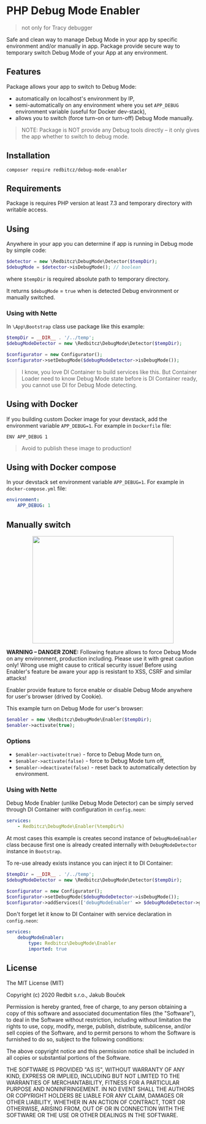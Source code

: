 PHP Debug Mode Enabler
======================
> not only for Tracy debugger

Safe and clean way to manage Debug Mode in your app by specific environment and/or manually in app.
Package provide secure way to temporary switch Debug Mode of your App at any environment.

## Features
Package allows your app to switch to Debug Mode: 
- automatically on localhost's environment by IP,
- semi-automatically on any environment where you set `APP_DEBUG` environment variable (useful for Docker dev-stack), 
- allows you to switch (force turn-on or turn-off) Debug Mode manually.

> NOTE: Package is NOT provide any Debug tools directly – it only gives the app whether to switch to debug mode.

## Installation
```shell
composer require redbitcz/debug-mode-enabler
```

## Requirements
Package is requires PHP version at least 7.3 and temporary directory with writable access. 

## Using
Anywhere in your app you can determine if app is running in Debug mode by simple code:
```php
$detector = new \Redbitcz\DebugMode\Detector($tempDir);
$debugMode = $detector->isDebugMode(); // boolean
```
where `$tempDir` is required absolute path to temporary directory.

It returns `$debugMode` = `true` when is detected Debug environment or manually switched.

### Using with Nette
In `\App\Bootstrap` class use package like this example:
```php
$tempDir = __DIR__ . '/../temp';
$debugModeDetector = new \Redbitcz\DebugMode\Detector($tempDir);

$configurator = new Configurator();
$configurator->setDebugMode($debugModeDetector->isDebugMode());
```
> I know, you love DI Container to build services like this. But Container Loader need to know Debug Mode state before is
> DI Container ready, you cannot use DI for Debug Mode detecting. 

## Using with Docker
If you building custom Docker image for your devstack, add the environment variable `APP_DEBUG=1`. For example in `Dockerfile` file:
```
ENV APP_DEBUG 1
```
> Avoid to publish these image to production!

## Using with Docker compose
In your devstack set environment variable `APP_DEBUG=1`. For example in `docker-compose.yml` file:
```yaml
environment:
    APP_DEBUG: 1
```

## Manually switch
<p align="center">
  <img width="368" height="280" src="https://user-images.githubusercontent.com/1657322/78752208-f2354a00-7973-11ea-83ea-b2719e326dc8.png">
</p>

**WARNING – DANGER ZONE:** Following feature allows to force Debug Mode on any environment, production including.
Please use it with great caution only! Wrong use might cause to critical security issue! Before using Enabler's feature be
aware your app is resistant to XSS, CSRF and similar attacks!  

Enabler provide feature to force enable or disable Debug Mode anywhere for user's browser (drived by Cookie). 

This example turn on Debug Mode for user's browser:
```php
$enabler = new \Redbitcz\DebugMode\Enabler($tempDir);
$enabler->activate(true);
```

### Options
- `$enabler->activate(true)` - force to Debug Mode turn on,
- `$enabler->activate(false)` - force to Debug Mode turn off,
- `$enabler->deactivate(false)` - reset back to automatically detection by environment.

### Using with Nette
Debug Mode Enabler (unlike Debug Mode Detector) can be simply served through DI Container with configuration in `config.neon`:
```yaml
services:
    - Redbitcz\DebugMode\Enabler(%tempDir%)
```

At most cases this example is creates second instance of `DebugModeEnabler` class because first one is already created
internally with `DebugModeDetector` instance in `Bootstrap`.

To re-use already exists instance you can inject it to DI Container:
```php
$tempDir = __DIR__ . '/../temp';
$debugModeDetector = new \Redbitcz\DebugMode\Detector($tempDir);

$configurator = new Configurator();
$configurator->setDebugMode($debugModeDetector->isDebugMode());
$configurator->addServices(['debugModeEnabler' => $debugModeDetector->getEnabler()]);
```

Don't forget let it know to DI Container with service declaration in `config.neon`: 
```yaml
services:
    debugModeEnabler:
        type: Redbitcz\DebugMode\Enabler
        imported: true
```  

## License
The MIT License (MIT)

Copyright (c) 2020 Redbit s.r.o., Jakub Bouček

Permission is hereby granted, free of charge, to any person obtaining a copy
of this software and associated documentation files (the "Software"), to deal
in the Software without restriction, including without limitation the rights
to use, copy, modify, merge, publish, distribute, sublicense, and/or sell
copies of the Software, and to permit persons to whom the Software is
furnished to do so, subject to the following conditions:

The above copyright notice and this permission notice shall be included in all
copies or substantial portions of the Software.

THE SOFTWARE IS PROVIDED "AS IS", WITHOUT WARRANTY OF ANY KIND, EXPRESS OR
IMPLIED, INCLUDING BUT NOT LIMITED TO THE WARRANTIES OF MERCHANTABILITY,
FITNESS FOR A PARTICULAR PURPOSE AND NONINFRINGEMENT. IN NO EVENT SHALL THE
AUTHORS OR COPYRIGHT HOLDERS BE LIABLE FOR ANY CLAIM, DAMAGES OR OTHER
LIABILITY, WHETHER IN AN ACTION OF CONTRACT, TORT OR OTHERWISE, ARISING FROM,
OUT OF OR IN CONNECTION WITH THE SOFTWARE OR THE USE OR OTHER DEALINGS IN THE
SOFTWARE.
